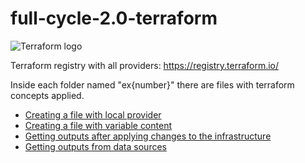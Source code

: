 # full-cycle-2.0-terraform

![Terraform logo](https://static.imasters.com.br/wp-content/uploads/2021/06/07111412/terraform1.jpeg)

Terraform registry with all providers: https://registry.terraform.io/

Inside each folder named "ex{number}" there are files with terraform concepts applied.

- [Creating a file with local provider](https://github.com/axell-brendow/full-cycle-2.0-terraform/blob/master/ex01_local_provider/README.md)
- [Creating a file with variable content](https://github.com/axell-brendow/full-cycle-2.0-terraform/blob/master/ex02_variables/README.md)
- [Getting outputs after applying changes to the infrastructure](https://github.com/axell-brendow/full-cycle-2.0-terraform/blob/master/ex03_outputs/README.md)
- [Getting outputs from data sources](https://github.com/axell-brendow/full-cycle-2.0-terraform/blob/master/ex04_data_sources/README.md)
